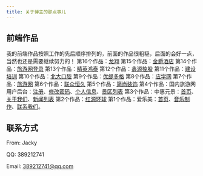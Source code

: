 ```yaml
---
title: 关于博主的那点事儿
---
```


## 前端作品
我的前端作品按照工作的先后顺序排列的，前面的作品很粗糙，后面的会好一点，当然也还是需要继续努力的！
第16个作品：[龙翔](/lx/)
第15个作品：[金爵酒店](/jjjd/)
第14个作品：[旅游网登录](/lywdl/)
第13个作品：[精英鸿泰](/jyht/)
第12个作品：[鑫源控股](/xykg/)
第11个作品：[建设培训](/jspx/)
第10个作品：[北大口腔](/bdkq/)
第9个作品：[优缇多格](/ytdg/)
第8个作品：[应学网](/yxw/)
第7个作品：[旅游网](/lyw/)
第6个作品：[联众恒久](/lzhj/)
第5个作品：[简尚装饰](/jszs/)
第4个作品：国内旅游网用户后台：[注册](/gnlyw/)、[修改密码](/gnlyw/huiyuanxinxi_cl_gaimima.html)、[个人信息](/gnlyw/huiyuanxinxi_cl_xinxi.html)、[景区列表](/gnlyw/huiyuanxinxi_cl.html)
第3个作品：中惠元景：[首页](/zhyj/)、[关于我们](/zhyj/about.html)、[新闻列表](/zhyj/product.html)
第2个作品：[红源环球](/hyhq/)
第1个作品：爱乐美：[首页](/alm/)、[音乐制作](/alm/yinyuezhizuo.html)、[联系我们](/alm/lianxiwomen.html)。

## 联系方式

From: Jacky

QQ: 389212741

Email: 389212741@qq.com

